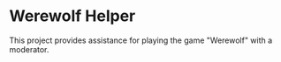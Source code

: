 # Werewolf Helper

This project provides assistance for playing the game "Werewolf" with a moderator.
